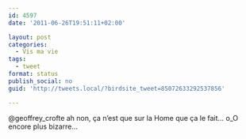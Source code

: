 ```yaml
---
id: 4597
date: '2011-06-26T19:51:11+02:00'

layout: post
categories:
  - Vis ma vie
tags:
  - tweet
format: status
publish_social: no
guid: 'http://tweets.local/?birdsite_tweet=85072633292537856'

---
```


@geoffrey\_crofte ah non, ça n’est que sur la Home que ça le fait… o\_O encore plus bizarre…